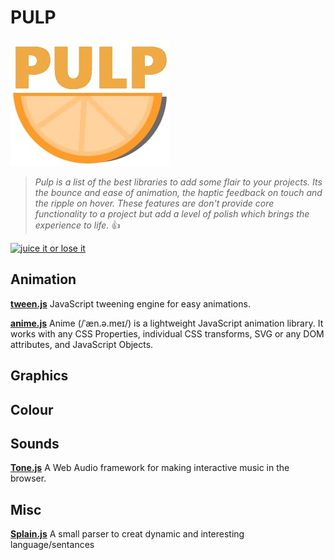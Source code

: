 # PULP
![Pulp Logo](./pulp.png)
>_Pulp is a list of the best libraries to add some flair to your projects.
Its the bounce and ease of animation, the haptic feedback on touch and the ripple on hover.
These features are don't provide core functionality to a project 
but add a level of polish which brings the experience to life._
:+1:

[![juice it or lose it](https://img.youtube.com/vi/Fy0aCDmgnxg/0.jpg)](https://www.youtube.com/watch?v=Fy0aCDmgnxg)

## Animation

**[tween.js](https://github.com/tweenjs/tween.js/)**
JavaScript tweening engine for easy animations.

**[anime.js](https://github.com/juliangarnier/anime)**
Anime (/ˈæn.ə.meɪ/) is a lightweight JavaScript animation library. It 
works with any CSS Properties, individual CSS transforms, SVG or any DOM 
attributes, and JavaScript Objects.

## Graphics

## Colour

## Sounds

**[Tone.js](https://github.com/Tonejs/Tone.js)**
A Web Audio framework for making interactive music in the browser.

## Misc
**[Splain.js](https://github.com/mog13/Splain)**
A small parser to creat dynamic and interesting language/sentances

